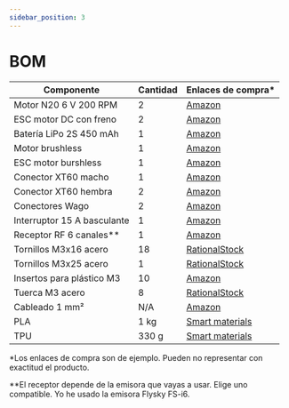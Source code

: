 ```yaml
---
sidebar_position: 3
---
```


# BOM

| Componente | Cantidad | Enlaces de compra* |
| - | - | - |
| Motor N20 6 V 200 RPM | 2 | [Amazon](https://www.amazon.es/dp/B01N6LJN43) |
| ESC motor DC con freno | 2 | [Amazon](https://www.amazon.es/dp/B07R8PV71M) |
| Batería LiPo 2S 450 mAh | 1 | [Amazon](https://www.amazon.es/dp/B07LFJXMNP) |
| Motor brushless | 1 | [Amazon](https://www.amazon.es/dp/B01IVKZNQQ) |
| ESC motor burshless | 1 | [Amazon](https://www.amazon.es/dp/B0BGC1QQ6T) |
| Conector XT60 macho | 1 | [Amazon](https://www.amazon.es/dp/B0BM9J42HM) |
| Conector XT60 hembra | 2 | [Amazon](https://www.amazon.es/dp/B0BM9J42HM) |
| Conectores Wago | 2 | [Amazon](https://www.amazon.es/unidades-221-415-terminal-conexi%C3%B3n-transparente/dp/B07NKDCJPL) |
| Interruptor 15 A basculante | 1 | [Amazon](https://www.amazon.es/Interruptor-universal-off-Negro-Cablepelado%C2%AE/dp/B07CMG69BK) |
| Receptor RF 6 canales** | 1 | [Amazon](https://www.amazon.es/Dilwe-Receptor-Accesorio-Control-Frecuencia/dp/B07PBRSHHH/) |
| Tornillos M3x16 acero | 18 | [RationalStock](https://www.rationalstock.es/catalogo/producto/fijacion/tornillos/tornillos-cilindricos-rosca-metrica/tornillo-din-912-de-cabeza-cilindrica-con-hueco-hexagonal--de-acero--8-8--y-rosca-metrica-/20401000001) |
| Tornillos M3x25 acero | 1 | [RationalStock](https://www.rationalstock.es/catalogo/producto/fijacion/tornillos/tornillos-cilindricos-rosca-metrica/tornillo-din-912-de-cabeza-cilindrica-con-hueco-hexagonal--de-acero--8-8--y-rosca-metrica-/20401000001) |
| Insertos para plástico M3 | 10 | [Amazon](https://www.amazon.es/M2-M2-5-M3-M4-M5/dp/B0BZVL5864) |
| Tuerca M3 acero | 8 | [RationalStock](https://www.rationalstock.es/catalogo/producto/fijacion/tuercas/tuercas-hexagonales/tuerca-din-934-hexagonal--de-acero-inoxidable-a2-y-rosca-metrica-/20450500005) |
| Cableado 1 mm² | N/A | [Amazon](https://www.amazon.es/dp/B09VGQKXS1) |
| PLA | 1 kg | [Smart materials](https://www.smartmaterials3d.com/pla-filamento#/3-tamano-l_1000g/26-diametro-175_mm/103-color-snow) |
| TPU | 330 g | [Smart materials](https://www.smartmaterials3d.com/flex-filamento#/1-tamano-s_330g/8-color-ivory_white/26-diametro-175_mm) |

*Los enlaces de compra son de ejemplo. Pueden no representar con exactitud el producto.

**El receptor depende de la emisora que vayas a usar. Elige uno compatible. Yo he usado la emisora Flysky FS-i6.